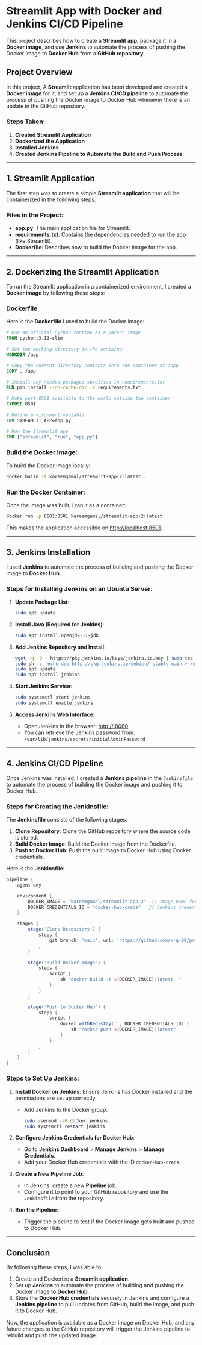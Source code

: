 # Streamlit App with Docker and Jenkins CI/CD Pipeline

This project describes how to create a **Streamlit app**, package it in a **Docker image**, and use **Jenkins** to automate the process of pushing the Docker image to **Docker Hub** from a **GitHub repository**.

## Project Overview

In this project, A **Streamlit** application has been developed and created a **Docker image** for it, and set up a **Jenkins CI/CD pipeline** to automate the process of pushing the Docker image to Docker Hub whenever there is an update in the GitHub repository.

### Steps Taken:

1. **Created Streamlit Application**
2. **Dockerized the Application**
3. **Installed Jenkins**
4. **Created Jenkins Pipeline to Automate the Build and Push Process**

---

## 1. Streamlit Application

The first step was to create a simple **Streamlit application** that will be containerized in the following steps.

### Files in the Project:
- **app.py**: The main application file for Streamlit.
- **requirements.txt**: Contains the dependencies needed to run the app (like Streamlit).
- **Dockerfile**: Describes how to build the Docker image for the app.

---

## 2. Dockerizing the Streamlit Application

To run the Streamlit application in a containerized environment, I created a **Docker image** by following these steps:

### Dockerfile
Here is the **Dockerfile** I used to build the Docker image:

```Dockerfile
# Use an official Python runtime as a parent image
FROM python:3.12-slim

# Set the working directory in the container
WORKDIR /app

# Copy the current directory contents into the container at /app
COPY . /app

# Install any needed packages specified in requirements.txt
RUN pip install --no-cache-dir -r requirements.txt

# Make port 8501 available to the world outside the container
EXPOSE 8501

# Define environment variable
ENV STREAMLIT_APP=app.py

# Run the Streamlit app
CMD ["streamlit", "run", "app.py"]
```

### Build the Docker Image:
To build the Docker image locally:

```bash
docker build -t kareemgamal/streamlit-app-2:latest .
```

### Run the Docker Container:
Once the image was built, I ran it as a container:

```bash
docker run -p 8501:8501 kareemgamal/streamlit-app-2:latest
```

This makes the application accessible on [http://localhost:8501](http://localhost:8501).

---

## 3. Jenkins Installation

I used **Jenkins** to automate the process of building and pushing the Docker image to **Docker Hub**.

### Steps for Installing Jenkins on an Ubuntu Server:
1. **Update Package List**:

   ```bash
   sudo apt update
   ```

2. **Install Java (Required for Jenkins)**:

   ```bash
   sudo apt install openjdk-11-jdk
   ```

3. **Add Jenkins Repository and Install**:

   ```bash
   wget -q -O - https://pkg.jenkins.io/keys/jenkins.io.key | sudo tee /etc/apt/trusted.gpg.d/jenkins.asc
   sudo sh -c 'echo deb http://pkg.jenkins.io/debian/ stable main > /etc/apt/sources.list.d/jenkins.list'
   sudo apt update
   sudo apt install jenkins
   ```

4. **Start Jenkins Service**:

   ```bash
   sudo systemctl start jenkins
   sudo systemctl enable jenkins
   ```

5. **Access Jenkins Web Interface**:
   - Open Jenkins in the browser: [http://<your-server-ip>:8080](http://<your-server-ip>:8080)
   - You can retrieve the Jenkins password from: `/var/lib/jenkins/secrets/initialAdminPassword`

---

## 4. Jenkins CI/CD Pipeline

Once Jenkins was installed, I created a **Jenkins pipeline** in the `Jenkinsfile` to automate the process of building the Docker image and pushing it to Docker Hub.

### Steps for Creating the Jenkinsfile:

The **Jenkinsfile** consists of the following stages:

1. **Clone Repository**: Clone the GitHub repository where the source code is stored.
2. **Build Docker Image**: Build the Docker image from the Dockerfile.
3. **Push to Docker Hub**: Push the built image to Docker Hub using Docker credentials.

Here is the **Jenkinsfile**:

```groovy
pipeline {
    agent any

    environment {
        DOCKER_IMAGE = "kareemgamal/streamlit-app-2"  // Image name for Docker Hub
        DOCKER_CREDENTIALS_ID = "docker-hub-creds"   // Jenkins credentials ID for Docker Hub
    }

    stages {
        stage('Clone Repository') {
            steps {
                git branch: 'main', url: 'https://github.com/k-g-99/project-1.git'
            }
        }

        stage('Build Docker Image') {
            steps {
                script {
                    sh "docker build -t ${DOCKER_IMAGE}:latest ."
                }
            }
        }

        stage('Push to Docker Hub') {
            steps {
                script {
                    docker.withRegistry('', DOCKER_CREDENTIALS_ID) {
                        sh "docker push ${DOCKER_IMAGE}:latest"
                    }
                }
            }
        }
    }
}
```

### Steps to Set Up Jenkins:

1. **Install Docker on Jenkins**: Ensure Jenkins has Docker installed and the permissions are set up correctly.
   - Add Jenkins to the Docker group:
     ```bash
     sudo usermod -aG docker jenkins
     sudo systemctl restart jenkins
     ```

2. **Configure Jenkins Credentials for Docker Hub**:
   - Go to **Jenkins Dashboard** > **Manage Jenkins** > **Manage Credentials**.
   - Add your Docker Hub credentials with the ID `docker-hub-creds`.

3. **Create a New Pipeline Job**:
   - In Jenkins, create a new **Pipeline** job.
   - Configure it to point to your GitHub repository and use the `Jenkinsfile` from the repository.

4. **Run the Pipeline**:
   - Trigger the pipeline to test if the Docker image gets built and pushed to Docker Hub.

---

## Conclusion

By following these steps, I was able to:
1. Create and Dockerize a **Streamlit application**.
2. Set up **Jenkins** to automate the process of building and pushing the Docker image to **Docker Hub**.
3. Store the **Docker Hub credentials** securely in Jenkins and configure a **Jenkins pipeline** to pull updates from GitHub, build the image, and push it to Docker Hub.

Now, the application is available as a Docker image on Docker Hub, and any future changes to the GitHub repository will trigger the Jenkins pipeline to rebuild and push the updated image.
